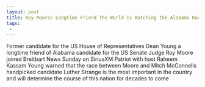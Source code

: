 ```yaml
---
layout: post
title: Roy Moores Longtime Friend The World Is Watching the Alabama Race That Will Determine the Course of This Nation for Decades to Come
tags:
 -
---
```

Former candidate for the US House of Representatives Dean Young a longtime friend of Alabama candidate for the US Senate Judge Roy Moore joined Breitbart News Sunday on SiriusXM Patriot with host Raheem Kassam Young warned that the race between Moore and Mitch McConnells handpicked candidate Luther Strange is the most important in the country and will determine the course of this nation for decades to come
